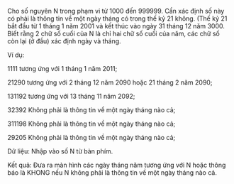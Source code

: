 Cho số nguyên N trong phạm vi từ 1000 đến 999999. Cần xác định số này có phải là thông tin về một ngày tháng có trong thế kỷ 21 không. (Thế kỷ 21 bắt đầu từ 1 tháng 1 năm 2001 và kết thúc vào ngày 31 tháng 12 năm 3000. Biết rằng 2  chữ số cuối của N là chỉ hai chữ số cuối của năm, các chữ số còn lại (ở đầu) xác định ngày và tháng.

Ví dụ:

1111   tương ứng với 1 tháng 1 năm 2011;

21290  tương ứng với 2 tháng 12 năm 2090 hoặc 21 tháng 2 năm 2090;

131192 tương ứng với 13 tháng 11 năm 2092;

32392  Không phải là thông tin về một ngày tháng nào cả;

311198 Không phải là thông tin về một ngày tháng nào cả;

29205     Không phải là thông tin về một ngày tháng nào cả;

Dữ liệu: Nhập vào số N từ bàn phím.

Kết quả: Đưa ra màn hình các ngày tháng năm tương ứng với N hoặc thông báo là KHONG nếu N không phải là thông tin về một ngày tháng nào cả.